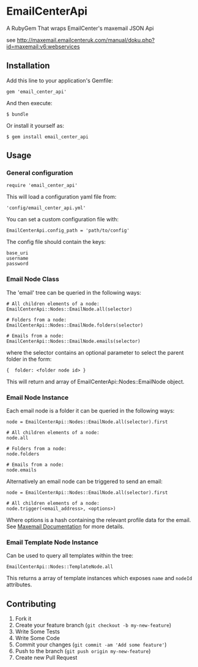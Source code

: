 # EmailCenterApi

A RubyGem That wraps EmailCenter's maxemail JSON Api

see http://maxemail.emailcenteruk.com/manual/doku.php?id=maxemail:v6:webservices

## Installation

Add this line to your application's Gemfile:

    gem 'email_center_api'

And then execute:

    $ bundle

Or install it yourself as:

    $ gem install email_center_api

## Usage

### General configuration

    require 'email_center_api'

This will load a configuration yaml file from:

    'config/email_center_api.yml'

You can set a custom configuration file with:

    EmailCenterApi.config_path = 'path/to/config'

The config file should contain the keys:

    base_uri
    username
    password

### Email Node Class

The 'email' tree can be queried in the following ways:

    # All children elements of a node:
    EmailCenterApi::Nodes::EmailNode.all(selector)

    # Folders from a node:
    EmailCenterApi::Nodes::EmailNode.folders(selector)

    # Emails from a node:
    EmailCenterApi::Nodes::EmailNode.emails(selector)

where the selector contains an optional parameter to select the parent folder in the form:

    {  folder: <folder node id> }

This will return and array of EmailCenterApi::Nodes::EmailNode object.

### Email Node Instance

Each email node is a folder it can be queried in the following ways:

    node = EmailCenterApi::Nodes::EmailNode.all(selector).first

    # All children elements of a node:
    node.all

    # Folders from a node:
    node.folders

    # Emails from a node:
    node.emails

Alternatively an email node can be triggered to send an email:

    node = EmailCenterApi::Nodes::EmailNode.all(selector).first

    # All children elements of a node:
    node.trigger(<email_address>, <options>)

Where options is a hash containing the relevant profile data for the email.
See [Maxemail Documentation](http://maxemail.emailcenteruk.com/manual/doku.php?id=maxemail:v6:webservices:email_send#trigger) for more details.

### Email Template Node Instance

Can be used to query all templates within the tree:

    EmailCenterApi::Nodes::TemplateNode.all

This returns a array of template instances which exposes ```name``` and ```nodeId``` attributes.

## Contributing

1. Fork it
2. Create your feature branch (`git checkout -b my-new-feature`)
3. Write Some Tests
4. Write Some Code
5. Commit your changes (`git commit -am 'Add some feature'`)
6. Push to the branch (`git push origin my-new-feature`)
7. Create new Pull Request
